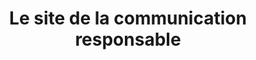 ---
title: Le site de la communication responsable
image: ademe-site-communication-responsable.jpg
description: Ce site de l'ADEME, l'Agence de la transition écologique, est dédié aux professionnels de la communication qui souhaitent intégrer les questions de développement durable dans leur stratégie de comm...
subjects:
- communication
types:
- outils
link: https://communication-responsable.ademe.fr/
---